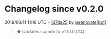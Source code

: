 # Changelog since v0.2.0

2019/03/11 11:16 UTC - [137da25](https://github.com/hassio-addons/addon-glances/commit/137da250e3c6d67db580ed1ecd7b984cff6ec295) by [@renovate[bot]](https://github.com/apps/renovate)
> :arrow_up: Updates scandir to v1.10.0 (#4) 

